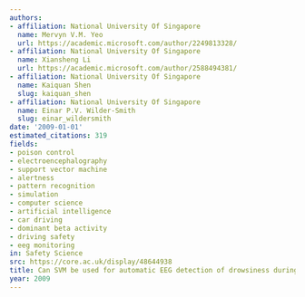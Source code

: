 ```yaml
---
authors:
- affiliation: National University Of Singapore
  name: Mervyn V.M. Yeo
  url: https://academic.microsoft.com/author/2249813328/
- affiliation: National University Of Singapore
  name: Xiansheng Li
  url: https://academic.microsoft.com/author/2588494381/
- affiliation: National University Of Singapore
  name: Kaiquan Shen
  slug: kaiquan_shen
- affiliation: National University Of Singapore
  name: Einar P.V. Wilder-Smith
  slug: einar_wildersmith
date: '2009-01-01'
estimated_citations: 319
fields:
- poison control
- electroencephalography
- support vector machine
- alertness
- pattern recognition
- simulation
- computer science
- artificial intelligence
- car driving
- dominant beta activity
- driving safety
- eeg monitoring
in: Safety Science
src: https://core.ac.uk/display/48644938
title: Can SVM be used for automatic EEG detection of drowsiness during car driving
year: 2009
---
```

